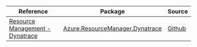 | Reference | Package | Source |
|---|---|---|
|[Resource Management - Dynatrace](resourcemanager.dynatrace-readme.md)|[Azure.ResourceManager.Dynatrace](https://www.nuget.org/packages/Azure.ResourceManager.Dynatrace)|[Github](https://github.com/Azure/azure-sdk-for-net/blob/main/sdk/dynatrace/Azure.ResourceManager.Dynatrace)|
